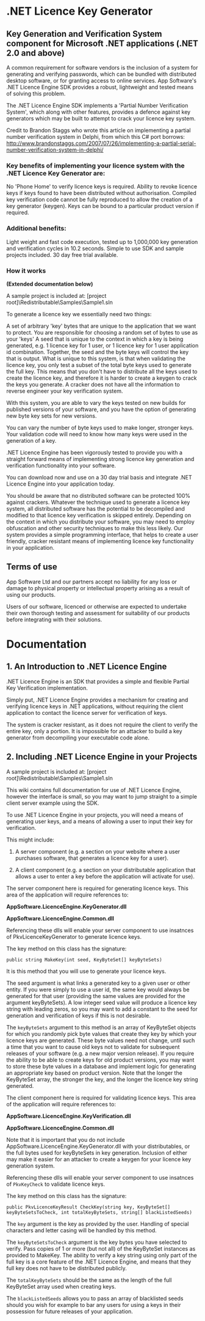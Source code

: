# .NET Licence Key Generator #

## Key Generation and Verification System component for Microsoft .NET applications (.NET 2.0 and above) ##

A common requirement for software vendors is the inclusion of a system for generating and verifying passwords, which can be bundled with distributed desktop software, or for granting access to online services. App Software's .NET Licence Engine SDK provides a robust, lightweight and tested means of solving this problem.

The .NET Licence Engine SDK implements a 'Partial Number Verification System', which along with other features, provides a defence against key generators which may be built to attempt to crack your licence key system.

Credit to Brandon Staggs who wrote this article on implementing a partial number verification system in Delphi, from which this C# port borrows: http://www.brandonstaggs.com/2007/07/26/implementing-a-partial-serial-number-verification-system-in-delphi/ 

### Key benefits of implementing your licence system with the .NET Licence Key Generator are: ###

No 'Phone Home' to verify licence keys is required.
Ability to revoke licence keys if keys found to have been distributed without authorisation.
Compiled key verification code cannot be fully reproduced to allow the creation of a key generator (keygen).
Keys can be bound to a particular product version if required.

### Additional benefits: ###

Light weight and fast code execution, tested up to 1,000,000 key generation and verification cycles in 10.2 seconds.
Simple to use SDK and sample projects included.
30 day free trial available.

### How it works ###

**(Extended documentation below)**

A sample project is included at: [project root]\Redistributable\Samples\Sample1.sln

To generate a licence key we essentially need two things:

A set of arbitrary 'key' bytes that are unique to the application that we want to protect. You are responsible for choosing a random set of bytes to use as your 'keys'
A seed that is unique to the context in which a key is being generated, e.g. 1 licence key for 1 user, or 1 licence key for 1 user application id combination.
Together, the seed and the byte keys will control the key that is output. What is unique to this system, is that when validating the licence key, you only test a subset of the total byte keys used to generate the full key. This means that you don't have to distribute all the keys used to create the licence key, and therefore it is harder to create a keygen to crack the keys you generate. A cracker does not have all the information to reverse engineer your key verification system.

With this system, you are able to vary the keys tested on new builds for published versions of your software, and you have the option of generating new byte key sets for new versions.

You can vary the number of byte keys used to make longer, stronger keys. Your validation code will need to know how many keys were used in the generation of a key.

.NET Licence Engine has been vigorously tested to provide you with a straight forward means of implementing strong licence key generation and verification functionality into your software.

You can download now and use on a 30 day trial basis and integrate .NET Licence Engine into your application today.

You should be aware that no distributed software can be protected 100% against crackers. Whatever the technique used to generate a licence key system, all distributed software has the potential to be decompiled and modified to that licence key verification is skipped entirely. Depending on the context in which you distribute your software, you may need to employ obfuscation and other security techniques to make this less likely. Our system provides a simple programming interface, that helps to create a user friendly, cracker resistant means of implementing licence key functionality in your application.

## Terms of use ##

App Software Ltd and our partners accept no liability for any loss or damage to physical property or intellectual property arising as a result of using our products.

Users of our software, licenced or otherwise are expected to undertake their own thorough testing and assessment for suitability of our products before integrating with their solutions.


# Documentation #

## 1. An Introduction to .NET Licence Engine ##

.NET Licence Engine is an SDK that provides a simple and flexible Partial Key Verification implementation.

Simply put, .NET Licence Engine provides a mechanism for creating and verifying licence keys in .NET applications, without requiring the client application to contact the licence server for verification of keys.

The system is cracker resistant, as it does not require the client to verify the entire key, only a portion. It is impossible for an attacker to build a key generator from decompiling your executable code alone.

## 2. Including .NET Licence Engine in your Projects ##

A sample project is included at: [project root]\Redistributable\Samples\Sample1.sln

This wiki contains full documentation for use of .NET Licence Engine, however the interface is small, so you may want to jump straight to a simple client server example using the SDK.

To use .NET Licence Engine in your projects, you will need a means of generating user keys, and a means of allowing a user to input their key for verification.

This might include:

1. A server component (e.g. a section on your website where a user purchases software, that generates a licence key for a user).

2. A client component (e.g. a section on your distributable application that allows a user to enter a key before the application will activate for use).

The server component here is required for generating licence keys. This area of the application will require references to:

**AppSoftware.LicenceEngine.KeyGenerator.dll**

**AppSoftware.LicenceEngine.Common.dll**

Referencing these dlls will enable your server component to use insatnces of PkvLicenceKeyGenerator to generate licence keys.

The key method on this class has the signature:

    public string MakeKey(int seed, KeyByteSet[] keyByteSets)

It is this method that you will use to generate your licence keys.

The seed argument is what links a generated key to a given user or other entity. If you were simply to use a user id, the same key would always be generated for that user (providing the same values are provided for the argument keyByteSets). A low integer seed value will produce a licence key string with leading zeros, so you may want to add a constant to the seed for generation and verification of keys if this is not desirable.

The `keyByteSets` argument to this method is an array of KeyByteSet objects for which you randomly pick byte values that create they key by which your licence keys are generated. These byte values need not change, until such a time that you want to cause old keys not to validate for subsequent releases of your software (e.g. a new major version release). If you require the ability to be able to create keys for old product versions, you may want to store these byte values in a database and implement logic for generating an appropriate key based on product version. Note that the longer the KeyByteSet array, the stronger the key, and the longer the licence key string generated.

The client component here is required for validating licence keys. This area of the application will require references to:

**AppSoftware.LicenceEngine.KeyVerification.dll**

**AppSoftware.LicenceEngine.Common.dll**

Note that it is important that you do not include AppSoftware.LicenceEngine.KeyGenerator.dll with your distributables, or the full bytes used for keyByteSets in key generation. Inclusion of either may make it easier for an attacker to create a keygen for your licence key generation system.

Referencing these dlls will enable your server component to use insatnces of `PkvKeyCheck` to validate licence keys.

The key method on this class has the signature:

    public PkvLicenceKeyResult CheckKey(string key, KeyByteSet[] keyByteSetsToCheck, int totalKeyByteSets, string[] blackListedSeeds)

The `key` argument is the key as provided by the user. Handling of special characters and letter casing will be handled by this method.

The `keyByteSetsToCheck` argument is the key bytes you have selected to verify. Pass copies of 1 or more (but not all) of the KeyByteSet instances as provided to MakeKey. The ability to verify a key string using only part of the full key is a core feature of the .NET Licence Engine, and means that they full key does not have to be distributed publicly.

The `totalKeyByteSets` should be the same as the length of the full KeyByteSet array used when creating keys.

The `blackListedSeeds` allows you to pass an array of blacklisted seeds should you wish for example to bar any users for using a keys in their possession for future releases of your application.
